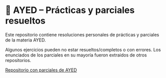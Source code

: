 # 📘 AYED – Prácticas y parciales resueltos

Este repositorio contiene resoluciones personales de prácticas y parciales de la materia AYED.

Algunos ejercicios pueden no estar resueltos/completos o con errores. Los enunciados de los parciales en su mayoría fueron extraidos de otros repositorios.

[Repositorio con parciales de AYED](https://github.com/MatiasGuaymas/AYED/tree/main/Resoluciones/AYED/src/Parciales)

